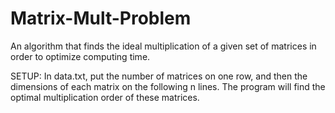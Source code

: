 # Matrix-Mult-Problem
An algorithm that finds the ideal multiplication of a given set of matrices in order to optimize computing time.

SETUP:
In data.txt, put the number of matrices on one row, and then the dimensions of each matrix on the following n lines. The program will find the optimal multiplication order of these matrices.
